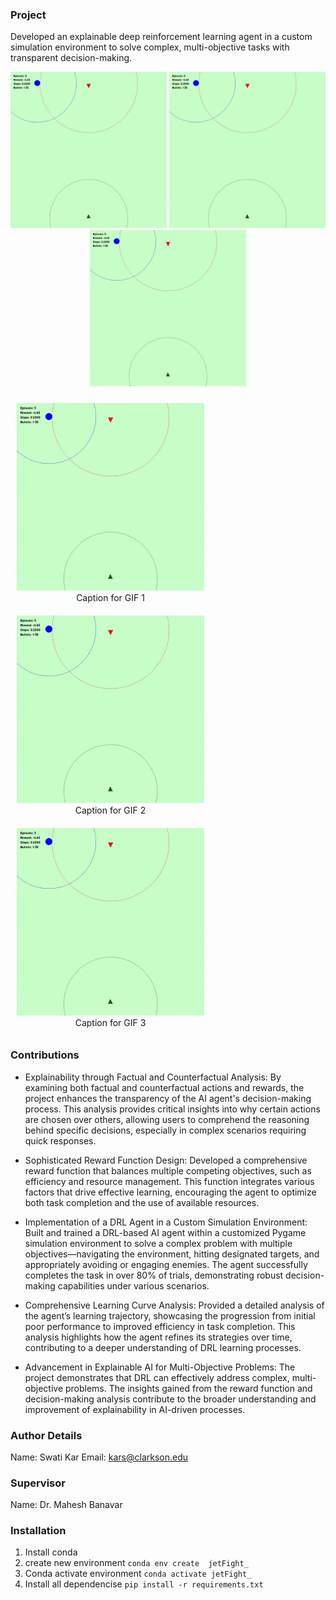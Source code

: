 ### Project
Developed an explainable deep reinforcement learning agent in a custom simulation environment to solve complex, multi-objective tasks with transparent decision-making.

<p align="center">
  <img src="media/media1.gif" alt="GIF 1" width="250">
  <img src="media/media1.gif" alt="GIF 2" width="250">
  <img src="media/media1.gif" alt="GIF 3" width="250">
</p>



<p align="center">
  <figure style="display: inline-block; text-align: center; margin: 10px;">
    <img src="media/media1.gif" alt="GIF 1" width="300">
    <figcaption>Caption for GIF 1</figcaption>
  </figure>
  <figure style="display: inline-block; text-align: center; margin: 10px;">
    <img src="media/media1.gif" alt="GIF 2" width="300">
    <figcaption>Caption for GIF 2</figcaption>
  </figure>
  <figure style="display: inline-block; text-align: center; margin: 10px;">
    <img src="media/media1.gif" alt="GIF 3" width="300">
    <figcaption>Caption for GIF 3</figcaption>
  </figure>
</p>



<!-- <video width="600" controls>
  <source src="media/media1.mp4" type="video/mp4">
  Your browser does not support the video tag.
</video> -->


<!-- <p align="center">
  <video width="300" controls>
    <source src="media/media1.mp4" type="video/mp4">
    Your browser does not support the video tag.
  </video>
  <video width="300" controls>
    <source src="media/media1.mp4" type="video/mp4">
    Your browser does not support the video tag.
  </video>
  <video width="300" controls>
    <source src="media/media1.mp4" type="video/mp4">
    Your browser does not support the video tag.
  </video>
</p> -->


<!-- <p align="center">
  <figure>
    <video width="300" controls>
      <source src="media/media1.mp4" type="video/mp4">
      Your browser does not support the video tag.
    </video>
    <figcaption>Caption for Video 1</figcaption>
  </figure>
  <figure>
    <video width="300" controls>
      <source src="media/media1.mp4" type="video/mp4">
      Your browser does not support the video tag.
    </video>
    <figcaption>Caption for Video 2</figcaption>
  </figure>
  <figure>
    <video width="300" controls>
      <source src="media/media1.mp4" type="video/mp4">
      Your browser does not support the video tag.
    </video>
    <figcaption>Caption for Video 3</figcaption>
  </figure>
</p>
 -->


### Contributions

- Explainability through Factual and Counterfactual Analysis: By examining both factual and counterfactual actions and rewards, the project enhances the transparency of the AI agent's decision-making process. This analysis provides critical insights into why certain actions are chosen over others, allowing users to comprehend the reasoning behind specific decisions, especially in complex scenarios requiring quick responses.

- Sophisticated Reward Function Design: Developed a comprehensive reward function that balances multiple competing objectives, such as efficiency and resource management. This function integrates various factors that drive effective learning, encouraging the agent to optimize both task completion and the use of available resources.

- Implementation of a DRL Agent in a Custom Simulation Environment: Built and trained a DRL-based AI agent within a customized Pygame simulation environment to solve a complex problem with multiple objectives—navigating the environment, hitting designated targets, and appropriately avoiding or engaging enemies. The agent successfully completes the task in over 80% of trials, demonstrating robust decision-making capabilities under various scenarios.

- Comprehensive Learning Curve Analysis: Provided a detailed analysis of the agent’s learning trajectory, showcasing the progression from initial poor performance to improved efficiency in task completion. This analysis highlights how the agent refines its strategies over time, contributing to a deeper understanding of DRL learning processes.

- Advancement in Explainable AI for Multi-Objective Problems: The project demonstrates that DRL can effectively address complex, multi-objective problems. The insights gained from the reward function and decision-making analysis contribute to the broader understanding and improvement of explainability in AI-driven processes.


### Author Details
Name: Swati Kar
Email: kars@clarkson.edu

### Supervisor 
Name: Dr. Mahesh Banavar

### Installation
1. Install conda 
2. create new environment `conda env create  jetFight_`
3. Conda activate environment `conda activate jetFight_`
4. Install all dependencise `pip install -r requirements.txt`



